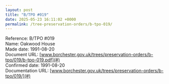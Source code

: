 ```yaml
---
layout: post
title: "B/TPO #019"
date: 2025-05-23 16:11:02 +0000
permalink: /tree-preservation-orders/b-tpo-019/
---
```


Reference:	B/TPO #019 <br/>
Name: Oakwood House<br/>
Made date: 1991-08-20<br/>
Document URL: [www.borchester.gov.uk/trees/preservation-orders/b-tpo/019/b-tpo-019.pdf](#)<br/>
Confirmed date: 1991-08-20<br/>
Documentation URL: [www.borchester.gov.uk/trees/preservation-orders/b-tpo/019/](#)<br/>
